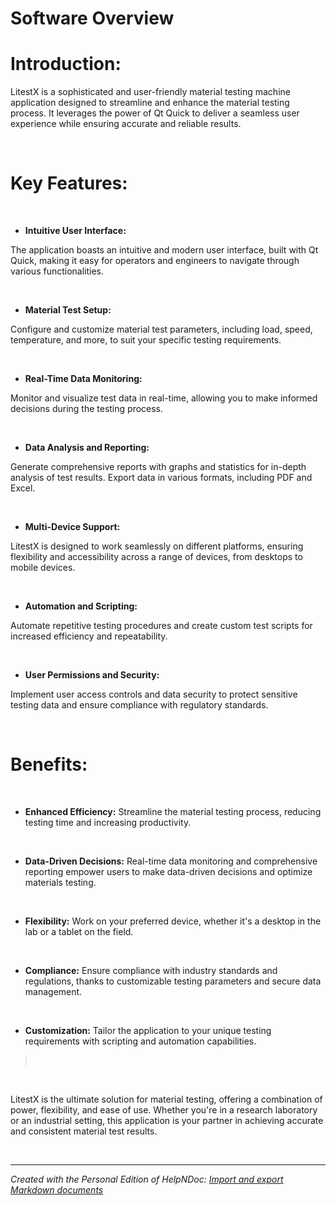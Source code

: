 # Software Overview

Introduction:
=

LitestX is a sophisticated and user-friendly material testing machine application designed to streamline and enhance the material testing process. It leverages the power of Qt Quick to deliver a seamless user experience while ensuring accurate and reliable results.

&nbsp;

Key Features:
=

&nbsp;

* **Intuitive User Interface:**

The application boasts an intuitive and modern user interface, built with Qt Quick, making it easy for operators and engineers to navigate through various functionalities.

&nbsp;

* **Material Test Setup:**

Configure and customize material test parameters, including load, speed, temperature, and more, to suit your specific testing requirements.

&nbsp;

* **Real-Time Data Monitoring:**

Monitor and visualize test data in real-time, allowing you to make informed decisions during the testing process.

&nbsp;

* **Data Analysis and Reporting:**

Generate comprehensive reports with graphs and statistics for in-depth analysis of test results. Export data in various formats, including PDF and Excel.

&nbsp;

* **Multi-Device Support:**

LitestX is designed to work seamlessly on different platforms, ensuring flexibility and accessibility across a range of devices, from desktops to mobile devices.

&nbsp;

* **Automation and Scripting:**

Automate repetitive testing procedures and create custom test scripts for increased efficiency and repeatability.

&nbsp;

* **User Permissions and Security:**

Implement user access controls and data security to protect sensitive testing data and ensure compliance with regulatory standards.

&nbsp;

Benefits:
=

&nbsp;

* **Enhanced Efficiency:** Streamline the material testing process, reducing testing time and increasing productivity.

&nbsp;

* **Data-Driven Decisions:** Real-time data monitoring and comprehensive reporting empower users to make data-driven decisions and optimize materials testing.

&nbsp;

* **Flexibility:** Work on your preferred device, whether it's a desktop in the lab or a tablet on the field.

&nbsp;

* **Compliance:** Ensure compliance with industry standards and regulations, thanks to customizable testing parameters and secure data management.

&nbsp;

* **Customization:** Tailor the application to your unique testing requirements with scripting and automation capabilities.

> &nbsp;

&nbsp;

LitestX is the ultimate solution for material testing, offering a combination of power, flexibility, and ease of use. Whether you're in a research laboratory or an industrial setting, this application is your partner in achieving accurate and consistent material test results.

&nbsp;


***
_Created with the Personal Edition of HelpNDoc: [Import and export Markdown documents](<https://www.helpndoc.com/feature-tour/markdown-import-export-using-helpndoc-help-authoring-tool/>)_
